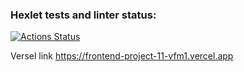 ### Hexlet tests and linter status:

[![Actions Status](https://github.com/AssMasster/frontend-project-11/actions/workflows/hexlet-check.yml/badge.svg)](https://github.com/AssMasster/frontend-project-11/actions)

Versel link
https://frontend-project-11-vfm1.vercel.app
